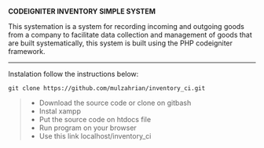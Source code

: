 **CODEIGNITER INVENTORY SIMPLE SYSTEM**

This systemation is a system for recording incoming and outgoing goods from a company to facilitate data collection and management of goods that are built systematically, this system is built using the PHP codeigniter framework.


*******************
Instalation
follow the instructions below:

```
git clone https://github.com/mulzahrian/inventory_ci.git
```

> - Download the source code or clone on gitbash
> - Instal xampp
> - Put the source code on htdocs file
> - Run program on your browser
> - Use this link localhost/inventory_ci



